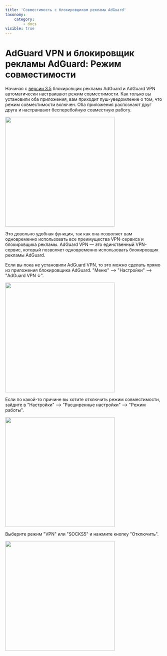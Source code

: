 ```yaml
---
title: 'Совместимость c блокировщиком рекламы AdGuard'
taxonomy:
    category:
        - docs
visible: true
---
```


# AdGuard VPN и блокировщик рекламы AdGuard: Режим совместимости
Начиная с [версии 3.5](https://adguard.com/ru/blog/adguard-3-5-for-android.html) блокировщик рекламы AdGuard и AdGuard VPN автоматически настраивают режим совместимости. Как только вы установили оба приложения, вам приходит пуш-уведомление о том, что режим совместимости включен. Оба приложения распознают друг друга и настраивают бесперебойную совместную работу. 

<img src="https://cdn.adguard.com/public/Adguard/kb/VPN/android_compatibility_mode_ru.png" width="350" />

Это довольно удобная функция, так как она позволяет вам одновременно использовать все преимущества VPN-сервиса и блокировщика рекламы. AdGuard VPN — это единственный VPN-сервис, который позволяет одновременно использовать блокировщик рекламы AdGuard. 

Если вы пока не установили AdGuard VPN, то это можно сделать прямо из приложения блокировщика AdGuard. "Меню" —> "Настройки" —> "AdGuard VPN ↓".

<img src="https://cdn.adguard.com/public/Adguard/kb/VPN/android_compatibility_download_vpn_ru.png" width="350" />

Если по какой-то причине вы хотите отключить режим совместимости, зайдите в "Настройки" —> "Расширенные настройки" —> "Режим работы".

<img src="https://cdn.adguard.com/public/Adguard/kb/VPN/android_compatibility_disable_ru.png" width="350" />

Выберите режим "VPN" или "SOCKS5" и нажмите кнопку "Отключить".

<img src="https://cdn.adguard.com/public/Adguard/kb/VPN/android_compatibility_unlink_ru.png" width="350" />